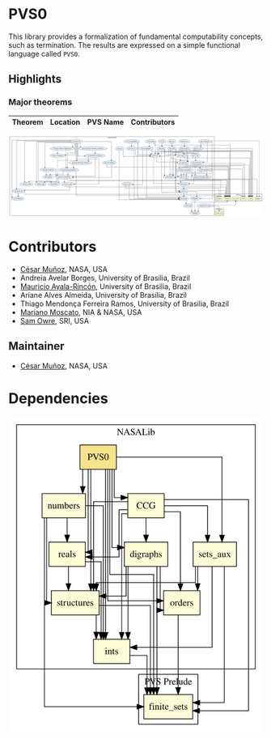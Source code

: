 # PVS0

This library provides a formalization of fundamental computability concepts, such as termination.
The results are expressed on a simple functional language called `PVS0`.

## Highlights

### Major theorems

| Theorem | Location | PVS Name | Contributors |
| --- | --- | --- | --- |


![dependency graph](./PVS0-zoomed.svg "Dependency Graph")

# Contributors
* [César Muñoz](http://shemesh.larc.nasa.gov/people/cam), NASA, USA
* Andreia Avelar Borges, University of Brasilia, Brazil
* [Mauricio Ayala-Rincón](http://www.mat.unb.br/~ayala), University of Brasilia, Brazil
* Ariane Alves Almeida, University of Brasilia, Brazil
* Thiago Mendonça Ferreira Ramos, University of Brasilia, Brazil
* [Mariano Moscato](https://www.nianet.org/directory/research-staff/mariano-moscato/), NIA & NASA, USA
* [Sam Owre](http://www.csl.sri.com/users/owre), SRI, USA

## Maintainer
* [César Muñoz](http://shemesh.larc.nasa.gov/people/cam), NASA, USA

# Dependencies
![dependency graph](./PVS0.svg "Dependency Graph")

